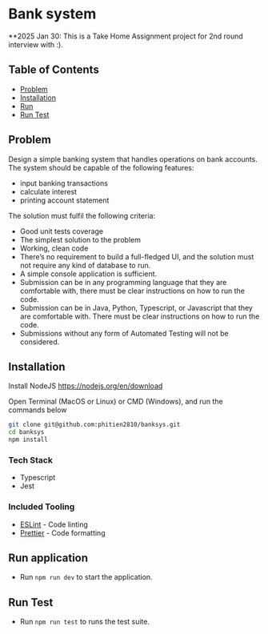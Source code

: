 # Bank system

\*\*2025 Jan 30: This is a Take Home Assignment project for 2nd round interview with :).

## Table of Contents

- [Problem](#problem)
- [Installation](#installation)
- [Run](#run)
- [Run Test](#test)

## Problem

Design a simple banking system that handles operations on bank accounts. The system should be capable of the following features:

- input banking transactions
- calculate interest
- printing account statement

The solution must fulfil the following criteria:

- Good unit tests coverage
- The simplest solution to the problem
- Working, clean code
- There’s no requirement to build a full-fledged UI, and the solution must not require any kind of database to run.
- A simple console application is sufficient.
- Submission can be in any programming language that they are comfortable with, there must be clear instructions on how to run the code.
- Submission can be in Java, Python, Typescript, or Javascript that they are comfortable with. There must be clear instructions on how to run the code.
- Submissions without any form of Automated Testing will not be considered.

## Installation

Install NodeJS
https://nodejs.org/en/download

Open Terminal (MacOS or Linux) or CMD (Windows), and run the commands below

```bash
git clone git@github.com:phitien2810/banksys.git
cd banksys
npm install
```

### Tech Stack

- Typescript
- Jest

### Included Tooling

- [ESLint](https://eslint.org/) - Code linting
- [Prettier](https://prettier.io/) - Code formatting

## Run application

- Run `npm run dev` to start the application.

## Run Test

- Run `npm run test` to runs the test suite.
